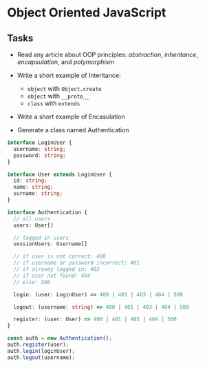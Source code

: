 # Object Oriented JavaScript

## Tasks

- Read any article about OOP principles: *abstraction*, *inheritance*, *encapsulation*, and *polymorphism*

- Write a short example of Interitance:
  - `object` with  `Object.create`
  - `object` with `__proto__`
  - `class` with `extends`

- Write a short example of Encasulation

- Generate a class named Authentication

```typescript
interface LoginUser {
  username: string;
  password: string;
}

interface User extends LoginUser {
  id: string;
  name: string;
  surname: string;
}

interface Authentication {
  // all users
  users: User[]

  // logged in users
  sessionUsers: Username[]

  // if user is not correct: 400
  // if username or password incorrect: 401
  // if already logged in: 403
  // if user not found: 404
  // else: 500

  login: (user: LoginUser) => 400 | 401 | 403 | 404 | 500

  logout: (username: string) => 400 | 401 | 403 | 404 | 500

  register: (user: User) => 400 | 401 | 403 | 404 | 500
}

const auth = new Authentication();
auth.register(user);
auth.login(loginUser);
auth.logout(username);
```
